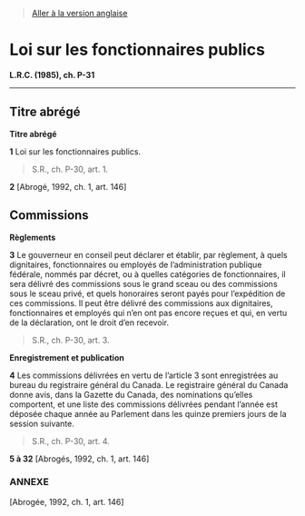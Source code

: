 > [Aller à la version anglaise](/en/Acts/Revised%20Statutes%20of%20Canada/P/P-31.md)

# Loi sur les fonctionnaires publics

**L.R.C. (1985), ch. P-31**


----------



## Titre abrégé



**Titre abrégé**

**1** Loi sur les fonctionnaires publics.
> S.R., ch. P-30, art. 1.




**2** [Abrogé, 1992, ch. 1, art. 146]




## Commissions



**Règlements**

**3** Le gouverneur en conseil peut déclarer et établir, par règlement, à quels dignitaires, fonctionnaires ou employés de l’administration publique fédérale, nommés par décret, ou à quelles catégories de fonctionnaires, il sera délivré des commissions sous le grand sceau ou des commissions sous le sceau privé, et quels honoraires seront payés pour l’expédition de ces commissions. Il peut être délivré des commissions aux dignitaires, fonctionnaires et employés qui n’en ont pas encore reçues et qui, en vertu de la déclaration, ont le droit d’en recevoir.
> S.R., ch. P-30, art. 3.





**Enregistrement et publication**

**4** Les commissions délivrées en vertu de l’article 3 sont enregistrées au bureau du registraire général du Canada. Le registraire général du Canada donne avis, dans la Gazette du Canada, des nominations qu’elles comportent, et une liste des commissions délivrées pendant l’année est déposée chaque année au Parlement dans les quinze premiers jours de la session suivante.
> S.R., ch. P-30, art. 4.




**5 à 32** [Abrogés, 1992, ch. 1, art. 146]




### **ANNEXE** 
[Abrogée, 1992, ch. 1, art. 146]


